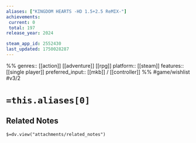```yaml
---
aliases: ["KINGDOM HEARTS -HD 1.5+2.5 ReMIX-"]
achievements:
 current: 0
 total: 197
release_year: 2024

steam_app_id: 2552430
last_updated: 1750028287
---
```

%%
genres:: [[action]] [[adventure]] [[rpg]]
platform:: [[steam]]
features:: [[single player]]
preferred_input:: [[mkb]] / [[controller]]
%%
#game/wishlist
#v3/2

# `=this.aliases[0]`
## Related Notes
`$=dv.view("attachments/related_notes")`